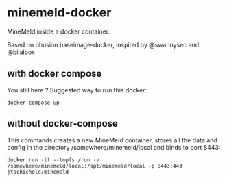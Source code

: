 # minemeld-docker

MineMeld inside a docker container.

Based on phusion baseimage-docker, inspired by @swannysec and @bilalbox


## with docker compose

You still here ? Suggested way to run this docker:

````
docker-compose up
````

## without docker-compose

This commands creates a new MineMeld container, stores all the data and config
in the directory /somewhere/minemeld/local and binds to port 8443:

````
docker run -it --tmpfs /run -v /somewhere/minemeld/local:/opt/minemeld/local -p 8443:443 jtschichold/minemeld
````
